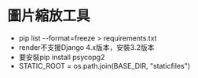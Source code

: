 # 圖片縮放工具 



- pip list --format=freeze > requirements.txt
- render不支援Django 4.x版本，安裝3.2版本
- 要安裝pip install psycopg2
- STATIC_ROOT = os.path.join(BASE_DIR, "staticfiles")